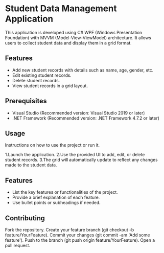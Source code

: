 # Student Data Management Application

This application is developed using C# WPF (Windows Presentation Foundation) with MVVM (Model-View-ViewModel) architecture. It allows users to collect student data and display them in a grid format.

## Features

- Add new student records with details such as name, age, gender, etc.
- Edit existing student records.
- Delete student records.
- View student records in a grid layout.

## Prerequisites

- Visual Studio (Recommended version: Visual Studio 2019 or later)
- .NET Framework (Recommended version: .NET Framework 4.7.2 or later)


## Usage

Instructions on how to use the project or run it.

1.Launch the application.
2.Use the provided UI to add, edit, or delete student records.
3.The grid will automatically update to reflect any changes made to the student data.

## Features

- List the key features or functionalities of the project.
- Provide a brief explanation of each feature.
- Use bullet points or subheadings if needed.

## Contributing

Fork the repository.
Create your feature branch (git checkout -b feature/YourFeature).
Commit your changes (git commit -am 'Add some feature').
Push to the branch (git push origin feature/YourFeature).
Open a pull request.


